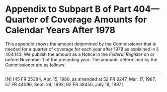 # Appendix to Subpart B of Part 404—Quarter of Coverage Amounts for Calendar Years After 1978


This appendix shows the amount determined by the Commissioner that is needed for a quarter of coverage for each year after 1978 as explained in § 404.143. We publish the amount as a Notice in the _Federal Register_ on or before November 1 of the preceding year. The amounts determined by the Commissioner are as follows:



---

[N] [45 FR 25384, Apr. 15, 1980, as amended at 52 FR 8247, Mar. 17, 1987; 57 FR 44096, Sept. 24, 1992; 62 FR 38450, July 18, 1997]




